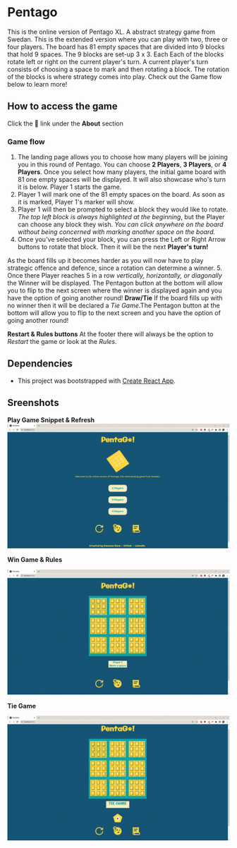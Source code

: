 # Pentago
This is the online version of Pentago XL. A abstract strategy game from Swedan. This is the extended version where you can play with two, three or four players. The board has 81 empty spaces that are divided into 9 blocks that hold 9 spaces. The 9 blocks are set-up 3 x 3. Each Each of the blocks rotate left or right on the current player's turn. A current player's turn consists of choosing a space to mark and then rotating a block. The rotation of the blocks is where strategy comes into play. Check out the Game flow below to learn more!

## How to access the game
Click the :paperclip: link under the **About** section 

### Game flow
1. The landing page allows you to choose how many players will be joining you in this round of Pentago. You can choose **2 Players**, **3 Players**, or **4 Players**. Once you select how many players, the initial game board with 81 one empty spaces will be displayed. It will also showcase who's turn it is below. Player 1 starts the game.
2. Player 1 will mark one of the 81 empty spaces on the board. As soon as it is marked, Player 1's marker will show. 
3. Player 1 will then be prompted to select a block they would like to rotate. *The top left block is always highlighted at the beginning*, but the Player can choose any block they wish. *You can click anywhere on the board without being concerned with marking another space on the board.*
4. Once you've selected your block, you can press the Left or Right Arrow buttons to rotate that block. Then it will be the next **Player's turn!**

  As the board fills up it becomes harder as you will now have to play strategic offence and defence, since a rotation can determine a winner. 
5. Once there Player reaches 5 in a row *vertically, horizontally, or diagonally* the Winner will be displayed. The Pentagon button at the bottom will allow you to flip to the next screen where the winner is displayed again and you have the option of going another round!
**Draw/Tie**
If the board fills up with no winner then it will be declared a *Tie Game*.The Pentagon button at the bottom will allow you to flip to the next screen and you have the option of going another round!

**Restart & Rules buttons**
At the footer there will always be the option to *Restart* the game or look at the *Rules*. 


## Dependencies
* This project was bootstrapped with [Create React App](https://github.com/facebookincubator/create-react-app).

## Sreenshots

**Play Game Snippet & Refresh** 
!["Pentago Demo"](https://github.com/vtbano/Pentago/blob/main/public/images/Pentago2PlayerAndRestart.gif)

**Win Game & Rules**

!["Pentago Demo"](https://github.com/vtbano/Pentago/blob/main/public/images/PentagoRulesAndWinGame.gif)

**Tie Game**

!["Pentago Demo"](https://github.com/vtbano/Pentago/blob/main/public/images/PentagoTieGame.gif)




